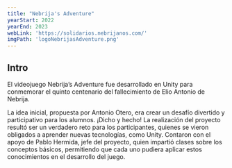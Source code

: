 ```yaml
---
title: "Nebrija's Adventure"
yearStart: 2022
yearEnd: 2023
webLink: 'https://solidarios.nebrijanos.com/'
imgPath: 'logoNebrijasAdventure.png'
---
```



## Intro
El videojuego Nebrija’s Adventure fue desarrollado en Unity para conmemorar el quinto centenario del fallecimiento de Elio Antonio de Nebrija.

La idea inicial, propuesta por Antonio Otero, era crear un desafío divertido y participativo para los alumnos. ¡Dicho y hecho! La realización del proyecto resultó ser un verdadero reto para los participantes, quienes se vieron obligados a aprender nuevas tecnologías, como Unity. Contaron con el apoyo de Pablo Hermida, jefe del proyecto, quien impartió clases sobre los conceptos básicos, permitiendo que cada uno pudiera aplicar estos conocimientos en el desarrollo del juego.